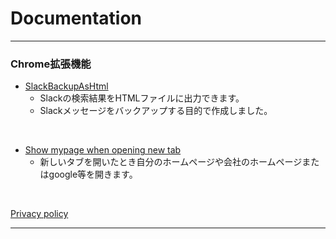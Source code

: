 # Documentation

---
### Chrome拡張機能

* [SlackBackupAsHtml](/#/md/SlackBackupAsHtml/README)
    * Slackの検索結果をHTMLファイルに出力できます。
    * Slackメッセージをバックアップする目的で作成しました。

&nbsp;  &nbsp;

* [Show mypage when opening new tab](/#/md/Show_mypage_when_opening_new_tab/README)
    * 新しいタブを開いたとき自分のホームページや会社のホームページまたはgoogle等を開きます。

&nbsp;  &nbsp;


[Privacy policy](/#/md/privacy)

---